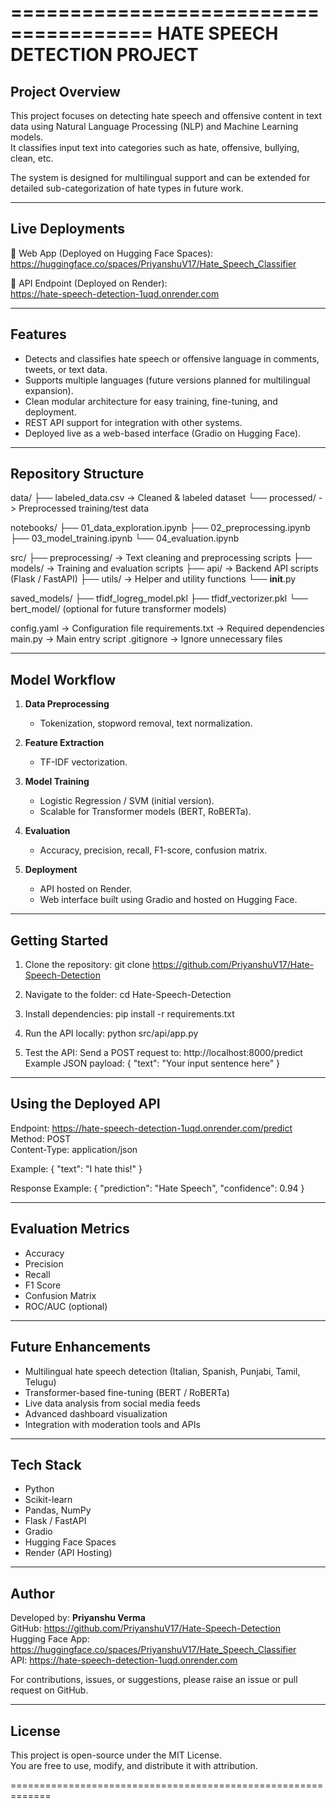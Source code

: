 ======================================
                HATE SPEECH DETECTION PROJECT
=======================================

Project Overview
----------------
This project focuses on detecting hate speech and offensive content in text data using Natural Language Processing (NLP) and Machine Learning models.  
It classifies input text into categories such as hate, offensive, bullying, clean, etc.  

The system is designed for multilingual support and can be extended for detailed sub-categorization of hate types in future work.

-------------------------------------------------------------
Live Deployments
-------------------------------------------------------------
🔹 Web App (Deployed on Hugging Face Spaces):  
   https://huggingface.co/spaces/PriyanshuV17/Hate_Speech_Classifier  

🔹 API Endpoint (Deployed on Render):  
   https://hate-speech-detection-1uqd.onrender.com  

-------------------------------------------------------------
Features
-------------------------------------------------------------
- Detects and classifies hate speech or offensive language in comments, tweets, or text data.
- Supports multiple languages (future versions planned for multilingual expansion).
- Clean modular architecture for easy training, fine-tuning, and deployment.
- REST API support for integration with other systems.
- Deployed live as a web-based interface (Gradio on Hugging Face).

-------------------------------------------------------------
Repository Structure
-------------------------------------------------------------
data/
 ├── labeled_data.csv               -> Cleaned & labeled dataset
 └── processed/                     -> Preprocessed training/test data

notebooks/
 ├── 01_data_exploration.ipynb
 ├── 02_preprocessing.ipynb
 ├── 03_model_training.ipynb
 └── 04_evaluation.ipynb

src/
 ├── preprocessing/                 -> Text cleaning and preprocessing scripts
 ├── models/                        -> Training and evaluation scripts
 ├── api/                           -> Backend API scripts (Flask / FastAPI)
 ├── utils/                         -> Helper and utility functions
 └── __init__.py

saved_models/
 ├── tfidf_logreg_model.pkl
 ├── tfidf_vectorizer.pkl
 └── bert_model/ (optional for future transformer models)

config.yaml                         -> Configuration file
requirements.txt                    -> Required dependencies
main.py                             -> Main entry script
.gitignore                          -> Ignore unnecessary files

-------------------------------------------------------------
Model Workflow
-------------------------------------------------------------
1. **Data Preprocessing**  
   - Tokenization, stopword removal, text normalization.

2. **Feature Extraction**  
   - TF-IDF vectorization.

3. **Model Training**  
   - Logistic Regression / SVM (initial version).
   - Scalable for Transformer models (BERT, RoBERTa).

4. **Evaluation**  
   - Accuracy, precision, recall, F1-score, confusion matrix.

5. **Deployment**  
   - API hosted on Render.
   - Web interface built using Gradio and hosted on Hugging Face.

-------------------------------------------------------------
Getting Started
-------------------------------------------------------------
1. Clone the repository:
   git clone https://github.com/PriyanshuV17/Hate-Speech-Detection

2. Navigate to the folder:
   cd Hate-Speech-Detection

3. Install dependencies:
   pip install -r requirements.txt

4. Run the API locally:
   python src/api/app.py

5. Test the API:
   Send a POST request to:
   http://localhost:8000/predict
   Example JSON payload:
   {
       "text": "Your input sentence here"
   }

-------------------------------------------------------------
Using the Deployed API
-------------------------------------------------------------
Endpoint: https://hate-speech-detection-1uqd.onrender.com/predict  
Method: POST  
Content-Type: application/json  

Example:
{
    "text": "I hate this!"
}

Response Example:
{
    "prediction": "Hate Speech",
    "confidence": 0.94
}

-------------------------------------------------------------
Evaluation Metrics
-------------------------------------------------------------
- Accuracy
- Precision
- Recall
- F1 Score
- Confusion Matrix
- ROC/AUC (optional)

-------------------------------------------------------------
Future Enhancements
-------------------------------------------------------------
- Multilingual hate speech detection (Italian, Spanish, Punjabi, Tamil, Telugu)
- Transformer-based fine-tuning (BERT / RoBERTa)
- Live data analysis from social media feeds
- Advanced dashboard visualization
- Integration with moderation tools and APIs

-------------------------------------------------------------
Tech Stack
-------------------------------------------------------------
- Python
- Scikit-learn
- Pandas, NumPy
- Flask / FastAPI
- Gradio
- Hugging Face Spaces
- Render (API Hosting)

-------------------------------------------------------------
Author
-------------------------------------------------------------
Developed by: **Priyanshu Verma**  
GitHub: https://github.com/PriyanshuV17/Hate-Speech-Detection  
Hugging Face App: https://huggingface.co/spaces/PriyanshuV17/Hate_Speech_Classifier  
API: https://hate-speech-detection-1uqd.onrender.com  

For contributions, issues, or suggestions, please raise an issue or pull request on GitHub.

-------------------------------------------------------------
License
-------------------------------------------------------------
This project is open-source under the MIT License.  
You are free to use, modify, and distribute it with attribution.

=============================================================

